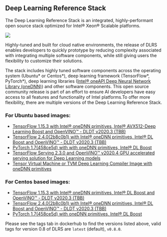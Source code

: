 ## Deep Learning Reference Stack


The Deep Learning Reference Stack is an integrated, highly-performant open source stack optimized for Intel® Xeon® Scalable platforms.


<img src="https://intel.github.io/stacks/_images/dlrs_single_2.png" />

Highly-tuned and built for cloud native environments, the release of DLRS enables developers to quickly prototype by reducing complexity associated with integrating multiple software components, while still giving users the flexibility to customize their solutions.

The stack includes highly tuned software components across the operating system (Ubuntu* or Centos*), deep learning framework (TensorFlow*, PyTorch*), deep learning libraries ([Intel® oneAPI Deep Neural Network Library (oneDNN)](https://01.org/dnnl)) and other software components. This open source community release is part of an effort to ensure AI developers have easy access to all features and functionality of Intel platforms.To offer more flexibility, there are multiple versions of the Deep Learning Reference Stack.
 
### For Ubuntu based images:

* [TensorFlow 1.15.3 with Intel® oneDNN primitives, Intel® AVX512-Deep Learning Boost and OpenVINO™ - DLDT v2020.3 (TBB)](https://hub.docker.com/r/sysstacks/dlrs-tensorflow-ubuntu)
* [TensorFlow 2.4.0(2b8c0b1) with Intel® oneDNN primitives, Intel® DL Boost and OpenVINO™ - DLDT v2020.3 (TBB)](https://hub.docker.com/r/sysstacks/dlrs-tensorflow2-ubuntu)
* [PyTorch 1.7(458ce5d) with with oneDNN primitives, Intel® DL Boost](https://hub.docker.com/r/sysstacks/dlrs-pytorch-ubuntu)
* [TensorFlow Serving 2.3.0 and OpenVINO™ v2020.4 GPU accelerated serving solution for Deep Learning models](https://hub.docker.com/repository/docker/sysstacks/dlrs-serving-ubuntu)
* [Tensor Virtual Machine or TVM Deep Learning Compiler Image with oneDNN primitives](https://hub.docker.com/r/sysstacks/dlrs-ml-compiler-ubuntu)
 
### For Centos based images:

* [TensorFlow 1.15.3 with Intel® oneDNN primitives, Intel® DL Boost and OpenVINO™ - DLDT v2020.3 (TBB)](https://hub.docker.com/r/sysstacks/dlrs-tensorflow-centos)
* [TensorFlow 2.4.0(2b8c0b1) with Intel® oneDNN primitives, Intel® DL Boost and OpenVINO™ - DLDT v2020.3 (TBB)](https://hub.docker.com/r/sysstacks/dlrs-tensorflow2-centos)
* [PyTorch 1.7(458ce5d) with oneDNN primitives, Intel® DL Boost](https://hub.docker.com/r/sysstacks/dlrs-pytorch-centos)
 
Please see the tags tab in dockerhub to find the versions listed above, valid tags for version 0.8 of DLRS are `latest` (default), `v0.8.0`.

